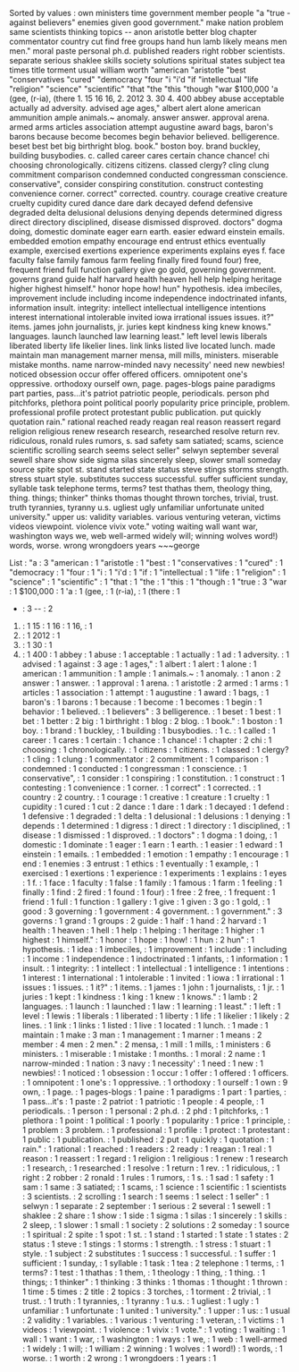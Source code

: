 Sorted by values :
own ministers time government member people "a "true - against believers" enemies given good government." make nation problem same scientists thinking topics -- anon aristotle better blog chapter commentator country cut find free groups hand hun lamb likely means men men." moral paste personal ph.d. published readers right robber scientists. separate serious shaklee skills society solutions spiritual states subject tea times title torment usual william worth "american "aristotle "best "conservatives "cured" "democracy "four "i "i'd "if "intellectual "life "religion" "science" "scientific" "that "the "this "though "war $100,000 'a (gee, (r-ia), (there 1. 15 16 16, 2. 2012 3. 30 4. 400 abbey abuse acceptable actually ad adversity. advised age ages," albert alert alone american ammunition ample animals.~ anomaly. answer answer. approval arena. armed arms articles association attempt augustine award bags, baron's barons because become becomes begin behavior believed. belligerence. beset best bet big birthright blog. book." boston boy. brand buckley, building busybodies. c. called career cares certain chance chance! chi choosing chronologically. citizens citizens. classed clergy? cling clung commitment comparison condemned conducted congressman conscience. conservative", consider conspiring constitution. construct contesting convenience corner. correct" corrected. country. courage creative creature cruelty cupidity cured dance dare dark decayed defend defensive degraded delta delusional delusions denying depends determined digress direct directory disciplined, disease dismissed disproved. doctors" dogma doing, domestic dominate eager earn earth. easier edward einstein emails. embedded emotion empathy encourage end entrust ethics eventually example, exercised exertions experience experiments explains eyes f. face faculty false family famous farm feeling finally fired found four) free, frequent friend full function gallery give go gold, governing government. governs grand guide half harvard health heaven hell help helping heritage higher highest himself." honor hope how! hun" hypothesis. idea imbeciles, improvement include including income independence indoctrinated infants, information insult. integrity: intellect intellectual intelligence intentions interest international intolerable invited iowa irrational issues issues. it?" items. james john journalists, jr. juries kept kindness king knew knows." languages. launch launched law learning least." left level lewis liberals liberated liberty life likelier lines. link links listed live located lunch. made maintain man management marner mensa, mill mills, ministers. miserable mistake months. name narrow-minded navy necessity' need new newbies! noticed obsession occur offer offered officers. omnipotent one's oppressive. orthodoxy ourself own, page. pages-blogs paine paradigms part parties, pass...it's patriot patriotic people, periodicals. person phd pitchforks, plethora point political poorly popularity price principle, problem. professional profile protect protestant public publication. put quickly quotation rain." rational reached ready reagan real reason reassert regard religion religious renew research research, researched resolve return rev. ridiculous, ronald rules rumors, s. sad safety sam satiated; scams, science scientific scrolling search seems select seller" selwyn september several sewell share show side sigma silas sincerely sleep, slower small someday source spite spot st. stand started state status steve stings storms strength. stress stuart style. substitutes success successful. suffer sufficient sunday, syllable task telephone terms, terms? test thathas them, theology thing, thing. things; thinker" thinks thomas thought thrown torches, trivial, trust. truth tyrannies, tyranny u.s. ugliest ugly unfamiliar unfortunate united university." upper us: validity variables. various venturing veteran, victims videos viewpoint. violence vivix vote." voting waiting wall want war, washington ways we, web well-armed widely will; winning wolves word!) words, worse. wrong wrongdoers years ~~~george 

List :
"a : 3
"american : 1
"aristotle : 1
"best : 1
"conservatives : 1
"cured" : 1
"democracy : 1
"four : 1
"i : 1
"i'd : 1
"if : 1
"intellectual : 1
"life : 1
"religion" : 1
"science" : 1
"scientific" : 1
"that : 1
"the : 1
"this : 1
"though : 1
"true : 3
"war : 1
$100,000 : 1
'a : 1
(gee, : 1
(r-ia), : 1
(there : 1
- : 3
-- : 2
1. : 1
15 : 1
16 : 1
16, : 1
2. : 1
2012 : 1
3. : 1
30 : 1
4. : 1
400 : 1
abbey : 1
abuse : 1
acceptable : 1
actually : 1
ad : 1
adversity. : 1
advised : 1
against : 3
age : 1
ages," : 1
albert : 1
alert : 1
alone : 1
american : 1
ammunition : 1
ample : 1
animals.~ : 1
anomaly. : 1
anon : 2
answer : 1
answer. : 1
approval : 1
arena. : 1
aristotle : 2
armed : 1
arms : 1
articles : 1
association : 1
attempt : 1
augustine : 1
award : 1
bags, : 1
baron's : 1
barons : 1
because : 1
become : 1
becomes : 1
begin : 1
behavior : 1
believed. : 1
believers" : 3
belligerence. : 1
beset : 1
best : 1
bet : 1
better : 2
big : 1
birthright : 1
blog : 2
blog. : 1
book." : 1
boston : 1
boy. : 1
brand : 1
buckley, : 1
building : 1
busybodies. : 1
c. : 1
called : 1
career : 1
cares : 1
certain : 1
chance : 1
chance! : 1
chapter : 2
chi : 1
choosing : 1
chronologically. : 1
citizens : 1
citizens. : 1
classed : 1
clergy? : 1
cling : 1
clung : 1
commentator : 2
commitment : 1
comparison : 1
condemned : 1
conducted : 1
congressman : 1
conscience. : 1
conservative", : 1
consider : 1
conspiring : 1
constitution. : 1
construct : 1
contesting : 1
convenience : 1
corner. : 1
correct" : 1
corrected. : 1
country : 2
country. : 1
courage : 1
creative : 1
creature : 1
cruelty : 1
cupidity : 1
cured : 1
cut : 2
dance : 1
dare : 1
dark : 1
decayed : 1
defend : 1
defensive : 1
degraded : 1
delta : 1
delusional : 1
delusions : 1
denying : 1
depends : 1
determined : 1
digress : 1
direct : 1
directory : 1
disciplined, : 1
disease : 1
dismissed : 1
disproved. : 1
doctors" : 1
dogma : 1
doing, : 1
domestic : 1
dominate : 1
eager : 1
earn : 1
earth. : 1
easier : 1
edward : 1
einstein : 1
emails. : 1
embedded : 1
emotion : 1
empathy : 1
encourage : 1
end : 1
enemies : 3
entrust : 1
ethics : 1
eventually : 1
example, : 1
exercised : 1
exertions : 1
experience : 1
experiments : 1
explains : 1
eyes : 1
f. : 1
face : 1
faculty : 1
false : 1
family : 1
famous : 1
farm : 1
feeling : 1
finally : 1
find : 2
fired : 1
found : 1
four) : 1
free : 2
free, : 1
frequent : 1
friend : 1
full : 1
function : 1
gallery : 1
give : 1
given : 3
go : 1
gold, : 1
good : 3
governing : 1
government : 4
government. : 1
government." : 3
governs : 1
grand : 1
groups : 2
guide : 1
half : 1
hand : 2
harvard : 1
health : 1
heaven : 1
hell : 1
help : 1
helping : 1
heritage : 1
higher : 1
highest : 1
himself." : 1
honor : 1
hope : 1
how! : 1
hun : 2
hun" : 1
hypothesis. : 1
idea : 1
imbeciles, : 1
improvement : 1
include : 1
including : 1
income : 1
independence : 1
indoctrinated : 1
infants, : 1
information : 1
insult. : 1
integrity: : 1
intellect : 1
intellectual : 1
intelligence : 1
intentions : 1
interest : 1
international : 1
intolerable : 1
invited : 1
iowa : 1
irrational : 1
issues : 1
issues. : 1
it?" : 1
items. : 1
james : 1
john : 1
journalists, : 1
jr. : 1
juries : 1
kept : 1
kindness : 1
king : 1
knew : 1
knows." : 1
lamb : 2
languages. : 1
launch : 1
launched : 1
law : 1
learning : 1
least." : 1
left : 1
level : 1
lewis : 1
liberals : 1
liberated : 1
liberty : 1
life : 1
likelier : 1
likely : 2
lines. : 1
link : 1
links : 1
listed : 1
live : 1
located : 1
lunch. : 1
made : 1
maintain : 1
make : 3
man : 1
management : 1
marner : 1
means : 2
member : 4
men : 2
men." : 2
mensa, : 1
mill : 1
mills, : 1
ministers : 6
ministers. : 1
miserable : 1
mistake : 1
months. : 1
moral : 2
name : 1
narrow-minded : 1
nation : 3
navy : 1
necessity' : 1
need : 1
new : 1
newbies! : 1
noticed : 1
obsession : 1
occur : 1
offer : 1
offered : 1
officers. : 1
omnipotent : 1
one's : 1
oppressive. : 1
orthodoxy : 1
ourself : 1
own : 9
own, : 1
page. : 1
pages-blogs : 1
paine : 1
paradigms : 1
part : 1
parties, : 1
pass...it's : 1
paste : 2
patriot : 1
patriotic : 1
people : 4
people, : 1
periodicals. : 1
person : 1
personal : 2
ph.d. : 2
phd : 1
pitchforks, : 1
plethora : 1
point : 1
political : 1
poorly : 1
popularity : 1
price : 1
principle, : 1
problem : 3
problem. : 1
professional : 1
profile : 1
protect : 1
protestant : 1
public : 1
publication. : 1
published : 2
put : 1
quickly : 1
quotation : 1
rain." : 1
rational : 1
reached : 1
readers : 2
ready : 1
reagan : 1
real : 1
reason : 1
reassert : 1
regard : 1
religion : 1
religious : 1
renew : 1
research : 1
research, : 1
researched : 1
resolve : 1
return : 1
rev. : 1
ridiculous, : 1
right : 2
robber : 2
ronald : 1
rules : 1
rumors, : 1
s. : 1
sad : 1
safety : 1
sam : 1
same : 3
satiated; : 1
scams, : 1
science : 1
scientific : 1
scientists : 3
scientists. : 2
scrolling : 1
search : 1
seems : 1
select : 1
seller" : 1
selwyn : 1
separate : 2
september : 1
serious : 2
several : 1
sewell : 1
shaklee : 2
share : 1
show : 1
side : 1
sigma : 1
silas : 1
sincerely : 1
skills : 2
sleep, : 1
slower : 1
small : 1
society : 2
solutions : 2
someday : 1
source : 1
spiritual : 2
spite : 1
spot : 1
st. : 1
stand : 1
started : 1
state : 1
states : 2
status : 1
steve : 1
stings : 1
storms : 1
strength. : 1
stress : 1
stuart : 1
style. : 1
subject : 2
substitutes : 1
success : 1
successful. : 1
suffer : 1
sufficient : 1
sunday, : 1
syllable : 1
task : 1
tea : 2
telephone : 1
terms, : 1
terms? : 1
test : 1
thathas : 1
them, : 1
theology : 1
thing, : 1
thing. : 1
things; : 1
thinker" : 1
thinking : 3
thinks : 1
thomas : 1
thought : 1
thrown : 1
time : 5
times : 2
title : 2
topics : 3
torches, : 1
torment : 2
trivial, : 1
trust. : 1
truth : 1
tyrannies, : 1
tyranny : 1
u.s. : 1
ugliest : 1
ugly : 1
unfamiliar : 1
unfortunate : 1
united : 1
university." : 1
upper : 1
us: : 1
usual : 2
validity : 1
variables. : 1
various : 1
venturing : 1
veteran, : 1
victims : 1
videos : 1
viewpoint. : 1
violence : 1
vivix : 1
vote." : 1
voting : 1
waiting : 1
wall : 1
want : 1
war, : 1
washington : 1
ways : 1
we, : 1
web : 1
well-armed : 1
widely : 1
will; : 1
william : 2
winning : 1
wolves : 1
word!) : 1
words, : 1
worse. : 1
worth : 2
wrong : 1
wrongdoers : 1
years : 1
~~~george : 1
